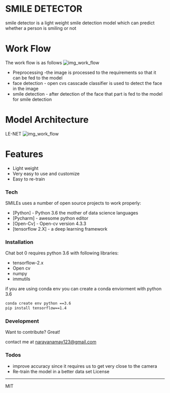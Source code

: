 # SMILE DETECTOR
smile detector is a light weight smile detection model which can predict whether a person is smiling or not
# Work Flow
The work flow is as follows
![img_work_flow](https://github.com/gd1m3y/SMILE-DETECTION/blob/master/workflow.png?raw=true)
* Preprocessing -the image is processed to the requirements so that it can be fed to the model
* face detection - open cvs casscade classifier is used to detect the face in the image
* smile detection - after detection of the face that part is fed to the model for smile detection
# Model Architecture 
LE-NET
![img_work_flow](https://github.com/gd1m3y/SMILE-DETECTION/blob/master/lenet.png?raw=true)
#  Features

  - Light weight
  - Very easy to use and customize
  - Easy to re-train

### Tech

SMILEs uses a number of open source projects to work properly:

* [Python] - Python 3.6 the mother of data science languages
* [Pycharm] - awesome python editor
* [Open-Cv] - Open-cv version 4.3.3
* [tensorflow 2.X] - a deep learning framework
### Installation

Chat bot 0  requires python 3.6 with following libraries:
* tensorflow-2.x 
* Open cv
* numpy
* immutils

if you are using conda env you can create a conda enviorment with python 3.6
```sh
conda create env python ==3.6
pip install tensorflow==1.4

```




### Development

Want to contribute? Great!

contact me at narayanamay123@gmail.com
### Todos

 - improve accuracy since it requires us to get very close to the camera
 - Re-train the model in a better data set
License
----

MIT

